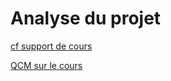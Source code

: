 # Analyse du projet

[cf support de cours](../support_cours/Analyse_informatique.pdf)

[QCM sur le cours](../support_cours/Analyse_informatique_exercices.pdf)
